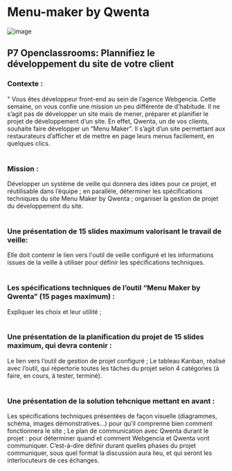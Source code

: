 <h1>Menu-maker by Qwenta</h1>

![image](https://github.com/IanPelina/Menu-maker-by-Qwenta/assets/125077243/87b5cd6c-1b9e-4557-80f3-80ae2ccf2f98)


<h2>P7 Openclassrooms: Plannifiez le développement du site de votre client</h2>

<h3>Contexte :</h3> " Vous êtes développeur front-end au sein de l’agence Webgencia. Cette semaine, on vous confie une mission un peu
différente de d’habitude. Il ne s’agit pas de développer un site mais de mener, préparer et planifier le projet de développement
d’un site. En effet, Qwenta, un de vos clients, souhaite faire développer un “Menu Maker”. Il s’agit d’un site permettant aux 
restaurateurs d’afficher et de mettre en page leurs menus facilement, en quelques clics.
<br>
<br>
<h3>Mission :</h3>  Développer un système de veille qui donnera des idées pour ce projet, et réutilisable dans l’équipe ;
en parallèle, déterminer les spécifications techniques du site Menu Maker by Qwenta ;
organiser la gestion de projet du développement du site.
<br>
<br>
<h3>Une présentation de 15 slides maximum valorisant le travail de veille:</h3>
Elle doit contenir le lien vers l'outil de veille configuré et les informations issues de la veille à utiliser pour définir les spécifications techniques.
<br>
<br>
<h3>Les spécifications techniques de l’outil “Menu Maker by Qwenta” (15 pages maximum) :</h3>
Expliquer les choix et leur utilité ;
<br>
<br>
<h3>Une présentation de la planification du projet de 15 slides maximum, qui devra contenir :</h3>
Le lien vers l’outil de gestion de projet configuré ;
Le tableau Kanban, réalisé avec l’outil, qui répertorie toutes les tâches du projet selon 4 catégories (à faire, en cours, à tester, terminé).
<br>
<br>
<h3>Une présentation de la solution tehcnique mettant en avant :</h3>
Les spécifications techniques présentées de façon visuelle (diagrammes, schéma, images démonstratives…) pour qu’il comprenne bien comment fonctionnera le site ;
Le plan de communication avec Qwenta durant le projet : pour déterminer quand et comment Webgencia et Qwenta vont communiquer. 
C’est-à-dire définir durant quelles phases du projet communiquer, sous quel format la discussion aura lieu, et qui seront les interlocuteurs de ces échanges.
